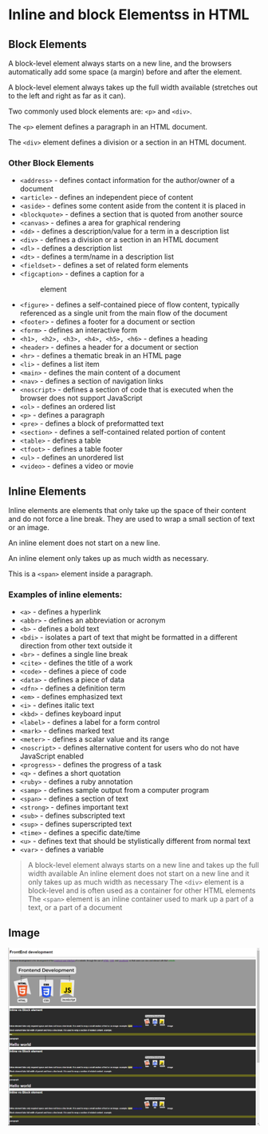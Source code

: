 # Inline and block Elementss in HTML

## Block Elements
A block-level element always starts on a new line, and the browsers automatically add some space (a margin) before and after the element.

A block-level element always takes up the full width available (stretches out to the left and right as far as it can).

Two commonly used block elements are: `<p>` and `<div>`.

The `<p>` element defines a paragraph in an HTML document.

The `<div>` element defines a division or a section in an HTML document.

### Other Block Elements

- `<address>` - defines contact information for the author/owner of a document
- `<article>` - defines an independent piece of content
- `<aside>` - defines some content aside from the content it is placed in
- `<blockquote>` - defines a section that is quoted from another source
- `<canvas>` - defines a area for graphical rendering
- `<dd>` - defines a description/value for a term in a description list
- `<div>` - defines a division or a section in an HTML document
- `<dl>` - defines a description list
- `<dt>` - defines a term/name in a description list
- `<fieldset>` - defines a set of related form elements
- `<figcaption>` - defines a caption for a <figure> element
- `<figure>` - defines a self-contained piece of flow content, typically referenced as a single unit from the main flow of the document
- `<footer>` - defines a footer for a document or section
- `<form>` - defines an interactive form
- `<h1>, <h2>, <h3>, <h4>, <h5>, <h6>` - defines a heading
- `<header>` - defines a header for a document or section
- `<hr>` - defines a thematic break in an HTML page
- `<li>` - defines a list item
- `<main>` - defines the main content of a document
- `<nav>` - defines a section of navigation links
- `<noscript>` - defines a section of code that is executed when the browser does not support JavaScript
- `<ol>` - defines an ordered list
- `<p>` - defines a paragraph
- `<pre>` - defines a block of preformatted text
- `<section>` - defines a self-contained related portion of content
- `<table>` - defines a table
- `<tfoot>` - defines a table footer
- `<ul>` - defines an unordered list
- `<video>` - defines a video or movie

## Inline Elements
Inline elements are elements that only take up the space of their content and do not force a line break. They are used to wrap a small section of text or an image.

An inline element does not start on a new line.

An inline element only takes up as much width as necessary.

This is a `<span>` element inside a paragraph.

### Examples of inline elements: 

- `<a>` - defines a hyperlink
- `<abbr>` - defines an abbreviation or acronym
- `<b>` - defines a bold text
- `<bdi>` - isolates a part of text that might be formatted in a different direction from other text outside it
- `<br>` - defines a single line break
- `<cite>` - defines the title of a work
- `<code>` - defines a piece of code
- `<data>` - defines a piece of data
- `<dfn>` - defines a definition term
- `<em>` - defines emphasized text
- `<i>` - defines italic text
- `<kbd>` - defines keyboard input
- `<label>` - defines a label for a form control
- `<mark>` - defines marked text
- `<meter>` - defines a scalar value and its range
- `<noscript>` - defines alternative content for users who do not have JavaScript enabled
- `<progress>` - defines the progress of a task
- `<q>` - defines a short quotation
- `<ruby>` - defines a ruby annotation
- `<samp>` - defines sample output from a computer program
- `<span>` - defines a section of text
- `<strong>` - defines important text
- `<sub>` - defines subscripted text
- `<sup>` - defines superscripted text
- `<time>` - defines a specific date/time
- `<u>` - defines text that should be stylistically different from normal text
- `<var>` - defines a variable

> A block-level element always starts on a new line and takes up the full width available
> An inline element does not start on a new line and it only takes up as much width as necessary
> The `<div>` element is a block-level and is often used as a container for other HTML elements
> The `<span>` element is an inline container used to mark up a part of a text, or a part of a document
## Image
![front-end](./images/image.png)